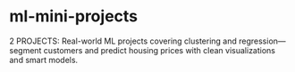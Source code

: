 # ml-mini-projects
2 PROJECTS: Real-world ML projects covering clustering and regression—segment customers and predict housing prices with clean visualizations and smart models.
